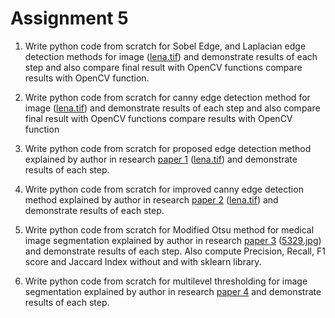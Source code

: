 # Assignment 5

1. Write python code from scratch for Sobel Edge, and Laplacian edge detection methods for image ([lena.tif](lena.tif)) and demonstrate results of each step and also compare final result with OpenCV functions   compare results with OpenCV function.

2. Write python code from scratch for canny edge detection method for image ([lena.tif](lena.tif)) and demonstrate results of each step and also compare final result with OpenCV functions   compare results with OpenCV function

3. Write python code from scratch for proposed edge detection method explained by author in research [paper 1](Paper%20_1_edge.pdf)  ([lena.tif](lena.tif))  and demonstrate results of each step.

4. Write python code from scratch for improved canny edge detection method explained by author in research [paper 2](Paper2_Cany.pdf)  ([lena.tif](lena.tif))  and demonstrate results of each step. 

5. Write python code from scratch for Modified Otsu method for medical image segmentation explained by author in research [paper 3](Paper_3_otsu.pdf) ([5329.jpg](5329.jpg)) and demonstrate results of each step. Also compute Precision, Recall, F1 score and Jaccard Index without and with sklearn library.

6. Write python code from scratch for multilevel thresholding for image segmentation explained by author in research [paper 4](Paper%20_4_2008.pdf) and demonstrate results of each step.